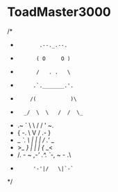 # ToadMaster3000
/*
 *            .--._.--.
 *           ( O     O )
 *           /   . .   \
 *          .`._______.'.
 *         /(           )\
 *       _/  \  \   /  /  \_
 *    .~   `  \  \ /  /  '   ~.
 *   {    -.   \  V  /   .-    }
 * _ _`.    \  |  |  |  /    .'_ _
 * &gt;_       _} |  |  | {_       _&lt;
 *  /. - ~ ,_-'  .^.  `-_, ~ - .\
 *          '-'|/   \|`-`
 */
